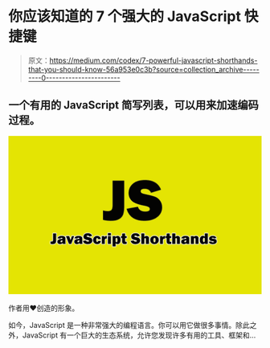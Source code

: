 # 你应该知道的 7 个强大的 JavaScript 快捷键

> 原文：<https://medium.com/codex/7-powerful-javascript-shorthands-that-you-should-know-56a953e0c3b?source=collection_archive---------0----------------------->

## 一个有用的 JavaScript 简写列表，可以用来加速编码过程。

![](img/6d143b4c0789a3b94fcc7654fd41ae50.png)

作者用❤️️创造的形象。

如今，JavaScript 是一种非常强大的编程语言。你可以用它做很多事情。除此之外，JavaScript 有一个巨大的生态系统，允许您发现许多有用的工具、框架和…